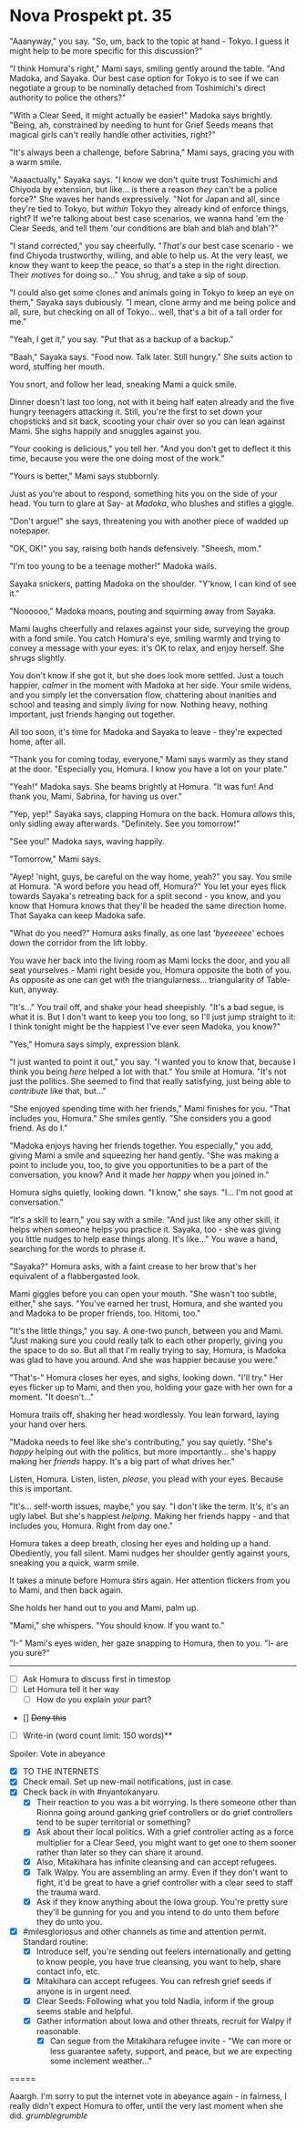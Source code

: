 # Nova Prospekt pt. 35

"Aaanyway," you say. "So, um, back to the topic at hand - Tokyo. I guess it might help to be more specific for this discussion?"

"I think Homura's right," Mami says, smiling gently around the table. "And Madoka, and Sayaka. Our best case option for Tokyo is to see if we can negotiate a group to be nominally detached from Toshimichi's direct authority to police the others?"

"With a Clear Seed, it might actually be easier!" Madoka says brightly. "Being, ah, constrained by needing to hunt for Grief Seeds means that magical girls can't really handle other activities, right?"

"It's always been a challenge, before Sabrina," Mami says, gracing you with a warm smile.

"Aaaactually," Sayaka says. "I know we don't quite trust Toshimichi and Chiyoda by extension, but like... is there a reason *they* can't be a police force?" She waves her hands expressively. "Not for Japan and all, since they're tied to Tokyo, but *within* Tokyo they already kind of enforce things, right? If we're talking about best case scenarios, we wanna hand 'em the Clear Seeds, and tell them 'our conditions are blah and blah and blah'?"

"I stand corrected," you say cheerfully. "*That's* our best case scenario - we find Chiyoda trustworthy, willing, and able to help us. At the very least, we know they want to keep the peace, so that's a step in the right direction. Their *motives* for doing so..." You shrug, and take a sip of soup.

"I could also get some clones and animals going in Tokyo to keep an eye on them," Sayaka says dubiously. "I mean, clone army and me being police and all, sure, but checking on all of Tokyo... well, that's a bit of a tall order for me."

"Yeah, I get it," you say. "Put that as a backup of a backup."

"Baah," Sayaka says. "Food now. Talk later. Still hungry." She suits action to word, stuffing her mouth.

You snort, and follow her lead, sneaking Mami a quick smile.

Dinner doesn't last too long, not with it being half eaten already and the five hungry teenagers attacking it. Still, you're the first to set down your chopsticks and sit back, scooting your chair over so you can lean against Mami. She sighs happily and snuggles against you.

"Your cooking is delicious," you tell her. "And you don't get to deflect it this time, because you were the one doing most of the work."

"Yours is better," Mami says stubbornly.

Just as you're about to respond, something hits you on the side of your head. You turn to glare at Say- at *Madoka*, who blushes and stifles a giggle.

"Don't argue!" she says, threatening you with another piece of wadded up notepaper.

"OK, OK!" you say, raising both hands defensively. "Sheesh, mom."

"I'm too young to be a teenage mother!" Madoka wails.

Sayaka snickers, patting Madoka on the shoulder. "Y'know, I can kind of see it."

"Noooooo," Madoka moans, pouting and squirming away from Sayaka.

Mami laughs cheerfully and relaxes against your side, surveying the group with a fond smile. You catch Homura's eye, smiling warmly and trying to convey a message with your eyes: it's OK to relax, and enjoy herself. She shrugs slightly.

You don't know if she got it, but she does look more settled. Just a touch happier, *calmer* in the moment with Madoka at her side. Your smile widens, and you simply let the conversation flow, chattering about inanities and school and teasing and simply *living* for now. Nothing heavy, nothing important, just friends hanging out together.

All too soon, it's time for Madoka and Sayaka to leave - they're expected home, after all.

"Thank you for coming today, everyone," Mami says warmly as they stand at the door. "Especially you, Homura. I know you have a lot on your plate."

"Yeah!" Madoka says. She beams brightly at Homura. "It was fun! And thank you, Mami, Sabrina, for having us over."

"Yep, yep!" Sayaka says, clapping Homura on the back. Homura *allows* this, only sidling away afterwards. "Definitely. See you tomorrow!"

"See you!" Madoka says, waving happily.

"Tomorrow," Mami says.

"Ayep! 'night, guys, be careful on the way home, yeah?" you say. You smile at Homura. "A word before you head off, Homura?" You let your eyes flick towards Sayaka's retreating back for a split second - you know, and you know that Homura knows that they'll be headed the same direction home. That Sayaka can keep Madoka safe.

"What do you need?" Homura asks finally, as one last '*byeeeeee*' echoes down the corridor from the lift lobby.

You wave her back into the living room as Mami locks the door, and you all seat yourselves - Mami right beside you, Homura opposite the both of you. As opposite as one can get with the triangularness... triangularity of Table-kun, anyway.

"It's..." You trail off, and shake your head sheepishly. "It's a bad segue, is what it is. But I don't want to keep you too long, so I'll just jump straight to it: I think tonight might be the happiest I've ever seen Madoka, you know?"

"Yes," Homura says simply, expression blank.

"I just wanted to point it out," you say. "I wanted you to know that, because I think you being *here* helped a lot with that." You smile at Homura. "It's not just the politics. She seemed to find that really satisfying, just being able to *contribute* like that, but..."

"She enjoyed spending time with her friends," Mami finishes for you. "That includes you, Homura." She smiles gently. "She considers you a good friend. As do I."

"Madoka enjoys having her friends together. You especially," you add, giving Mami a smile and squeezing her hand gently. "She was making a point to include you, too, to give you opportunities to be a part of the conversation, you know? And it made her *happy* when you joined in."

Homura sighs quietly, looking down. "I know," she says. "I... I'm not good at conversation."

"It's a skill to learn," you say with a smile. "And just like any other skill, it helps when someone helps you practice it. Sayaka, too - she was giving you little nudges to help ease things along. It's like..." You wave a hand, searching for the words to phrase it.

"Sayaka?" Homura asks, with a faint crease to her brow that's her equivalent of a flabbergasted look.

Mami giggles before you can open your mouth. "She wasn't too subtle, either," she says. "You've earned her trust, Homura, and she wanted you and Madoka to be proper friends, too. Hitomi, too."

"It's the little things," you say. A one-two punch, between you and Mami. "Just making sure you could really talk to each other properly, giving you the space to do so. But all that I'm really trying to say, Homura, is Madoka was glad to have you around. And she was happier because you were."

"That's-" Homura closes her eyes, and sighs, looking down. "I'll try." Her eyes flicker up to Mami, and then you, holding your gaze with her own for a moment. "It doesn't..."

Homura trails off, shaking her head wordlessly. You lean forward, laying your hand over hers.

"Madoka needs to feel like she's contributing," you say quietly. "She's *happy* helping out with the politics, but more importantly... she's happy making her *friends* happy. It's a big part of what drives her."

Listen, Homura. Listen, listen, *please*, you plead with your eyes. Because this is important.

"It's... self-worth issues, maybe," you say. "I don't like the term. It's, it's an ugly label. But she's happiest *helping*. Making her friends happy - and that includes you, Homura. Right from day one."

Homura takes a deep breath, closing her eyes and holding up a hand. Obediently, you fall silent. Mami nudges her shoulder gently against yours, sneaking you a quick, warm smile.

It takes a minute before Homura stirs again. Her attention flickers from you to Mami, and then back again.

She holds her hand out to you and Mami, palm up.

"Mami," she whispers. "You should know. If you want to."

"I-" Mami's eyes widen, her gaze snapping to Homura, then to you. "I- are you sure?"

---

- [ ] Ask Homura to discuss first in timestop
- [ ] Let Homura tell it her way
  - [ ] How do you explain *your* part?
- [] ~~Deny this~~
- [ ] Write-in (word count limit: 150 words)**

Spoiler: Vote in abeyance

- [x] TO THE INTERNETS
- [x] Check email. Set up new-mail notifications, just in case.
- [x] Check back in with #nyantokanyaru.
  - [x] Their reaction to you was a bit worrying. Is there someone other than Rionna going around ganking grief controllers or do grief controllers tend to be super territorial or something?
  - [x] Ask about their local politics. With a grief controller acting as a force multiplier for a Clear Seed, you might want to get one to them sooner rather than later so they can share it around.
  - [x] Also, Mitakihara has infinite cleansing and can accept refugees.
  - [x] Talk Walpy. You are assembling an army. Even if they don't want to fight, it'd be great to have a grief controller with a clear seed to staff the trauma ward.
  - [x] Ask if they know anything about the Iowa group. You're pretty sure they'll be gunning for you and you intend to do unto them before they do unto you.
- [x] #milesgloriosus and other channels as time and attention permit. Standard routine:
  - [x] Introduce self, you're sending out feelers internationally and getting to know people, you have true cleansing, you want to help, share contact info, etc.
  - [x] Mitakihara can accept refugees. You can refresh grief seeds if anyone is in urgent need.
  - [x] Clear Seeds: Following what you told Nadia, inform if the group seems stable and helpful.
  - [x] Gather information about Iowa and other threats, recruit for Walpy if reasonable.
    - [x] Can segue from the Mitakihara refugee invite - "We can more or less guarantee safety, support, and peace, but we are expecting some inclement weather..."

\=====​

Aaargh. I'm sorry to put the internet vote in abeyance again - in fairness, I really didn't expect Homura to offer, until the very last moment when she did. *grumblegrumble*
